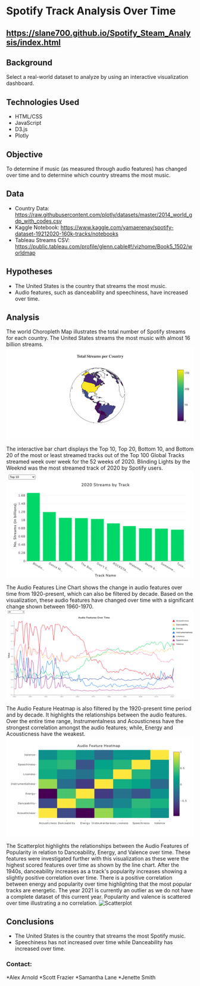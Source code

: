 # Spotify Track Analysis Over Time

## https://slane700.github.io/Spotify_Steam_Analysis/index.html

## Background
Select a real-world dataset to analyze by using an interactive visualization dashboard.

## Technologies Used
- HTML/CSS
- JavaScript
- D3.js
- Plotly

## Objective
To determine if music (as measured through audio features) has changed over time and to determine which country streams the most music.

## Data
- Country Data: https://raw.githubusercontent.com/plotly/datasets/master/2014_world_gdp_with_codes.csv
- Kaggle Notebook: https://www.kaggle.com/yamaerenay/spotify-dataset-19212020-160k-tracks/notebooks
- Tableau Streams CSV: https://public.tableau.com/profile/glenn.cable#!/vizhome/Book5_1502/worldmap

## Hypotheses
- The United States is the country that streams the most music.
- Audio features, such as danceability and speechiness, have increased over time.

## Analysis
The world Choropleth Map illustrates the total number of Spotify streams for each country. The United States streams the most music with almost 16 billion streams.
![Choropleth](static/images/choropleth.png)

The interactive bar chart displays the Top 10, Top 20, Bottom 10, and Bottom 20 of the most or least streamed tracks out of the Top 100 Global Tracks streamed week over week for the 52 weeks of 2020. Blinding Lights by the Weeknd was the most streamed track of 2020 by Spotify users.
![Bar-Chart](static/images/bar_chart.png)

The Audio Features Line Chart shows the change in audio features over time from 1920-present, which can also be filtered by decade. Based on the visualization, these audio features have changed over time with a significant change shown between 1960-1970.
![Line-Chart](static/images/line_chart.png)

The Audio Feature Heatmap is also filtered by the 1920-present time period and by decade. It highlights the relationships between the audio features. Over the entire time range, Instrumentalness and Acousticness have the strongest correlation amongst the audio features; while, Energy and Acousticness have the weakest.
![Heatmap](static/images/heatmap.png)

The Scatterplot highlights the relationships between the Audio Features of Popularity in relation to Danceability, Energy, and Valence over time. These features were investigated further with this visualization as these were the highest scored features over time as shown by the line chart. After the 1940s, danceability increases as a track's popularity increases showing a slightly positive correlation over time.  There is a positive correlation between energy and popularity over time highlighting that the most popular tracks are energetic. The year 2021 is currently an outlier as we do not have a complete dataset of this current year. Popularity and valence is scattered over time illustrating a no correlation.
![Scatterplot](Spotify_Steam_Analysis/static/images/bubble.png)

## Conclusions
- The United States is the country that streams the most Spotify music.
- Speechiness has not increased over time while Danceability has increased over time.

### Contact:
*Alex Arnold
*Scott Frazier
*Samantha Lane 
*Jenette Smith